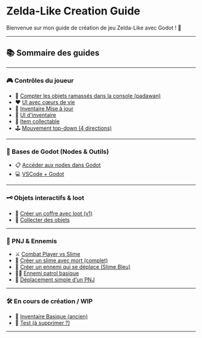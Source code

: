 # Zelda-Like Creation Guide

Bienvenue sur mon guide de création de jeu Zelda-Like avec Godot ! 🌟

---

## 📚 Sommaire des guides

---

### 🎮 Contrôles du joueur

- 🧮 [Compter les objets ramassés dans la console (padawan)](./lesson/compter-objets-console-padawan.md)
- ❤️ [UI avec cœurs de vie](./lesson/guide-ui-hearts.md)
- 🎒 [Inventaire Mise à jour](./lesson/inventory_guide_updated.md)
- 🎒 [UI d'inventaire](./lesson/inventory_ui.md)
- 🎁 [Item collectable](./lesson/item_collect.md)
- 🕹️ [Mouvement top-down (4 directions)](./lesson/mouvement-topdown.md)

---

### 🧱 Bases de Godot (Nodes & Outils)

- 📋 [Accéder aux nodes dans Godot](./lesson/acceder-nodes-godot.md)
- 💻 [VSCode + Godot](./lesson/vscode_godot_setup_guide.md)

---

### 🗝️ Objets interactifs & loot

- 🧰 [Créer un coffre avec loot (v1)](./lesson/coffre-avec-loot-v1.md)
- 🍏 [Collecter des objets](./lesson/collectable_collection.md)

---

### 👫 PNJ & Ennemis

- ⚔️ [Combat Player vs Slime](./lesson/combat-player-vs-slime.md)
- 🐌 [Créer un slime avec mort (complet)](./lesson/guide-mort-complet.md)
- 🐌 [Créer un ennemi qui se déplace (Slime Bleu)](./lesson/creation_enemy_slime_godot_4.4_complet.md)
- 🧟‍♂️ [Ennemi patrol basique](./lesson/guide-enemy-patrol.md)
- 🚶 [Déplacement simple d’un PNJ](./lesson/pnj_deplacement_base.md)

---

### 🛠️ En cours de création / WIP

- 🎒 [Inventaire Basique (ancien)](./lesson/inventory_guide.md)
- 🧪 [Test (à supprimer ?)](./lesson/test.md)

---
